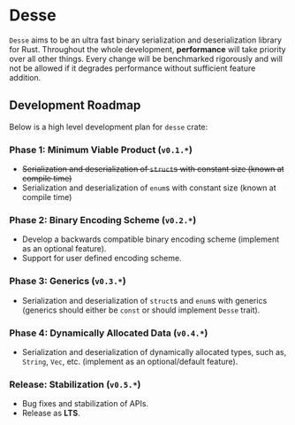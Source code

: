 # Desse

`Desse` aims to be an ultra fast binary serialization and deserialization library for Rust. Throughout the whole
development, **performance** will take priority over all other things. Every change will be benchmarked rigorously and
will not be allowed if it degrades performance without sufficient feature addition.

## Development Roadmap

Below is a high level development plan for `desse` crate:

### Phase 1: Minimum Viable Product (`v0.1.*`)

- ~~Serialization and deserialization of `struct`s with constant size (known at compile time)~~
- Serialization and deserialization of `enum`s with constant size (known at compile time)

### Phase 2: Binary Encoding Scheme (`v0.2.*`)

- Develop a backwards compatible binary encoding scheme (implement as an optional feature).
- Support for user defined encoding scheme.

### Phase 3: Generics (`v0.3.*`)

- Serialization and deserialization of `struct`s and `enum`s with generics (generics should either be `const` or
  should implement `Desse` trait).

### Phase 4: Dynamically Allocated Data (`v0.4.*`)

- Serialization and deserialization of dynamically allocated types, such as, `String`, `Vec`, etc. (implement as an
  optional/default feature).

### **Release**: Stabilization (`v0.5.*`)

- Bug fixes and stabilization of APIs.
- Release as **LTS**.


